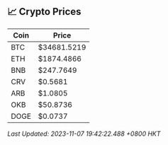 ## 📈 Crypto Prices

| Coin | Price |
| ---- | ----- |
| BTC | $34681.5219 |
| ETH | $1874.4866 |
| BNB | $247.7649 |
| CRV | $0.5681 |
| ARB | $1.0805 |
| OKB | $50.8736 |
| DOGE | $0.0737 |

_Last Updated: 2023-11-07 19:42:22.488 +0800 HKT_